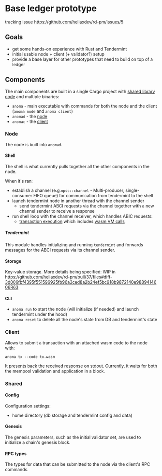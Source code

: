 # Base ledger prototype

tracking issue <https://github.com/heliaxdev/rd-pm/issues/5>

## Goals

- get some hands-on experience with Rust and Tendermint
- initial usable node + client (+ validator?) setup
- provide a base layer for other prototypes that need to build on top of a ledger

## Components

The main components are built in a single Cargo project with [shared library code](#shared) and multiple binaries:
- `anoma` - main executable with commands for both the node and the client (`anoma node` and `anoma client`)
- `anomad` - the [node](#node)
- `anomac` - the [client](#client)

### Node

The node is built into `anomad`.

#### Shell

The shell is what currently pulls together all the other components in the node.

When it's ran:
- establish a channel (e.g.`mpsc::channel` - Multi-producer, single-consumer FIFO queue) for communication from tendermint to the shell
- launch tendermint node in another thread with the channel sender
  - send tendermint ABCI requests via the channel together with a new channel sender to receive a response
- run shell loop with the channel receiver, which handles ABIC requests:
  - [transaction execution](/explore/design/ledger/tx-execution.md) which includes [wasm VM calls](/explore/design/ledger/wasm-vm.md)

##### Tendermint

This module handles initializing and running `tendermint` and forwards messages for the ABCI requests via its channel sender.

#### Storage

Key-value storage. More details being specified: WIP in <https://github.com/heliaxdev/rd-pm/pull/37/files#diff-3d006fbf4395f551596925fb96a3ced8a2b24ef5bc918b9872140e9889414606R63>

#### CLI

- `anoma run` to start the node (will initialize (if needed) and launch tendermint under the hood)
- `anoma reset` to delete all the node's state from DB and tendermint's state

### Client

Allows to submit a transaction with an attached wasm code to the node with:

`anoma tx --code tx.wasm`

It presents back the received response on stdout. Currently, it waits for both the mempool validation and application in a block.

### Shared

#### Config

Configuration settings:
- home directory (db storage and tendermint config and data)

#### Genesis

The genesis parameters, such as the initial validator set, are used to initialize a chain's genesis block.

#### RPC types

The types for data that can be submitted to the node via the client's RPC commands.
